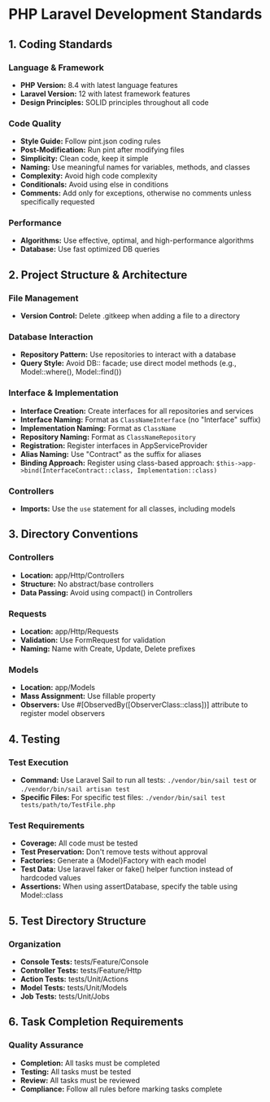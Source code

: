 # PHP Laravel Development Standards

## 1. Coding Standards

### Language & Framework
- **PHP Version:** 8.4 with latest language features
- **Laravel Version:** 12 with latest framework features
- **Design Principles:** SOLID principles throughout all code

### Code Quality
- **Style Guide:** Follow pint.json coding rules
- **Post-Modification:** Run pint after modifying files
- **Simplicity:** Clean code, keep it simple
- **Naming:** Use meaningful names for variables, methods, and classes
- **Complexity:** Avoid high code complexity
- **Conditionals:** Avoid using else in conditions
- **Comments:** Add only for exceptions, otherwise no comments unless specifically requested

### Performance
- **Algorithms:** Use effective, optimal, and high-performance algorithms
- **Database:** Use fast optimized DB queries

## 2. Project Structure & Architecture

### File Management
- **Version Control:** Delete .gitkeep when adding a file to a directory

### Database Interaction
- **Repository Pattern:** Use repositories to interact with a database
- **Query Style:** Avoid DB:: facade; use direct model methods (e.g., Model::where(), Model::find())

### Interface & Implementation
- **Interface Creation:** Create interfaces for all repositories and services
- **Interface Naming:** Format as `ClassNameInterface` (no "Interface" suffix)
- **Implementation Naming:** Format as `ClassName`
- **Repository Naming:** Format as `ClassNameRepository`
- **Registration:** Register interfaces in AppServiceProvider
- **Alias Naming:** Use "Contract" as the suffix for aliases
- **Binding Approach:** Register using class-based approach: `$this->app->bind(InterfaceContract::class, Implementation::class)`

### Controllers
- **Imports:** Use the `use` statement for all classes, including models

## 3. Directory Conventions

### Controllers
- **Location:** app/Http/Controllers
- **Structure:** No abstract/base controllers
- **Data Passing:** Avoid using compact() in Controllers

### Requests
- **Location:** app/Http/Requests
- **Validation:** Use FormRequest for validation
- **Naming:** Name with Create, Update, Delete prefixes

### Models
- **Location:** app/Models
- **Mass Assignment:** Use fillable property
- **Observers:** Use #[ObservedBy([ObserverClass::class])] attribute to register model observers

## 4. Testing

### Test Execution
- **Command:** Use Laravel Sail to run all tests: `./vendor/bin/sail test` or `./vendor/bin/sail artisan test`
- **Specific Files:** For specific test files: `./vendor/bin/sail test tests/path/to/TestFile.php`

### Test Requirements
- **Coverage:** All code must be tested
- **Test Preservation:** Don't remove tests without approval
- **Factories:** Generate a {Model}Factory with each model
- **Test Data:** Use laravel faker or fake() helper function instead of hardcoded values
- **Assertions:** When using assertDatabase, specify the table using Model::class

## 5. Test Directory Structure

### Organization
- **Console Tests:** tests/Feature/Console
- **Controller Tests:** tests/Feature/Http
- **Action Tests:** tests/Unit/Actions
- **Model Tests:** tests/Unit/Models
- **Job Tests:** tests/Unit/Jobs

## 6. Task Completion Requirements

### Quality Assurance
- **Completion:** All tasks must be completed
- **Testing:** All tasks must be tested
- **Review:** All tasks must be reviewed
- **Compliance:** Follow all rules before marking tasks complete